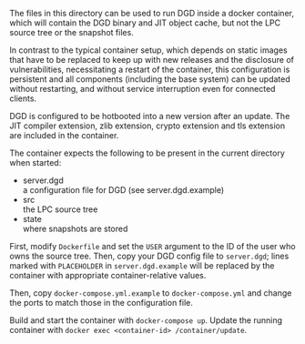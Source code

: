 The files in this directory can be used to run DGD inside a docker
container, which will contain the DGD binary and JIT object cache, but not
the LPC source tree or the snapshot files.

In contrast to the typical container setup, which depends on static images
that have to be replaced to keep up with new releases and the disclosure
of vulnerabilities, necessitating a restart of the container, this
configuration is persistent and all components (including the base
system) can be updated without restarting, and without service interruption
even for connected clients.

DGD is configured to be hotbooted into a new version after an update.  The
JIT compiler extension, zlib extension, crypto extension and tls extension
are included in the container.

The container expects the following to be present in the current directory
when started:

-   server.dgd  
    a configuration file for DGD (see server.dgd.example)
-   src  
    the LPC source tree
-   state  
    where snapshots are stored

First, modify `Dockerfile` and set the `USER` argument to the ID of the user
who owns the source tree.  Then, copy your DGD config file to `server.dgd`;
lines marked with `PLACEHOLDER` in `server.dgd.example` will be replaced by
the container with appropriate container-relative values.

Then, copy `docker-compose.yml.example` to `docker-compose.yml` and change
the ports to match those in the configuration file.

Build and start the container with `docker-compose up`.  Update the
running container with `docker exec <container-id> /container/update`.
